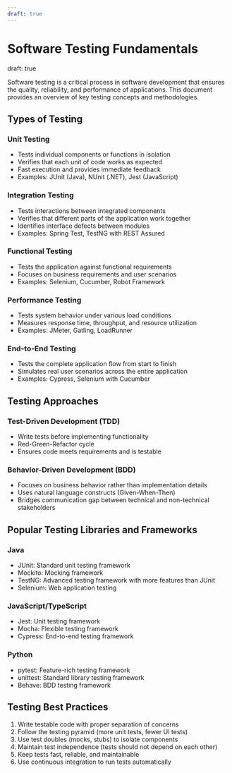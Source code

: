 ```yaml
---
draft: true
---
```

# Software Testing Fundamentals
draft: true

Software testing is a critical process in software development that ensures the quality, reliability, and performance of applications. This document provides an overview of key testing concepts and methodologies.

## Types of Testing

### Unit Testing
- Tests individual components or functions in isolation
- Verifies that each unit of code works as expected
- Fast execution and provides immediate feedback
- Examples: JUnit (Java), NUnit (.NET), Jest (JavaScript)

### Integration Testing
- Tests interactions between integrated components
- Verifies that different parts of the application work together
- Identifies interface defects between modules
- Examples: Spring Test, TestNG with REST Assured

### Functional Testing
- Tests the application against functional requirements
- Focuses on business requirements and user scenarios
- Examples: Selenium, Cucumber, Robot Framework

### Performance Testing
- Tests system behavior under various load conditions
- Measures response time, throughput, and resource utilization
- Examples: JMeter, Gatling, LoadRunner

### End-to-End Testing
- Tests the complete application flow from start to finish
- Simulates real user scenarios across the entire application
- Examples: Cypress, Selenium with Cucumber

## Testing Approaches

### Test-Driven Development (TDD)
- Write tests before implementing functionality
- Red-Green-Refactor cycle
- Ensures code meets requirements and is testable

### Behavior-Driven Development (BDD)
- Focuses on business behavior rather than implementation details
- Uses natural language constructs (Given-When-Then)
- Bridges communication gap between technical and non-technical stakeholders

## Popular Testing Libraries and Frameworks

### Java
- JUnit: Standard unit testing framework
- Mockito: Mocking framework
- TestNG: Advanced testing framework with more features than JUnit
- Selenium: Web application testing

### JavaScript/TypeScript
- Jest: Unit testing framework
- Mocha: Flexible testing framework
- Cypress: End-to-end testing framework

### Python
- pytest: Feature-rich testing framework
- unittest: Standard library testing framework
- Behave: BDD testing framework

## Testing Best Practices

1. Write testable code with proper separation of concerns
2. Follow the testing pyramid (more unit tests, fewer UI tests)
3. Use test doubles (mocks, stubs) to isolate components
4. Maintain test independence (tests should not depend on each other)
5. Keep tests fast, reliable, and maintainable
6. Use continuous integration to run tests automatically
